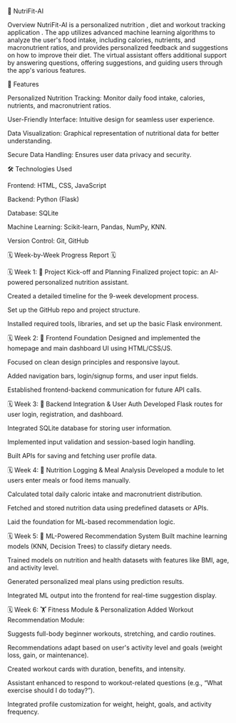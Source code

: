 🥗 NutriFit-AI


Overview
NutriFit-AI is a personalized nutrition , diet and workout tracking application . The app utilizes advanced machine learning algorithms to analyze the user's food intake, including calories, nutrients, and macronutrient ratios, and provides personalized feedback and suggestions on how to improve their diet. The virtual assistant offers additional support by answering questions, offering suggestions, and guiding users through the app's various features.


🌟 Features

Personalized Nutrition Tracking: Monitor daily food intake, calories, nutrients, and macronutrient ratios.

User-Friendly Interface: Intuitive design for seamless user experience.

Data Visualization: Graphical representation of nutritional data for better understanding.

Secure Data Handling: Ensures user data privacy and security.


🛠️ Technologies Used


Frontend: HTML, CSS, JavaScript

Backend: Python (Flask)

Database: SQLite

Machine Learning: Scikit-learn, Pandas, NumPy, KNN.
  
Version Control: Git, GitHub




🗓️ Week-by-Week Progress Report 🗓️




  🗓️ Week 1: 🚀 Project Kick-off and Planning
   Finalized project topic: an AI-powered personalized nutrition assistant.
  
   Created a detailed timeline for the 9-week development process.
  
   Set up the GitHub repo and project structure.
  
   Installed required tools, libraries, and set up the basic Flask environment.

  
  
  🗓️ Week 2: 🎨 Frontend Foundation
  Designed and implemented the homepage and main dashboard UI using HTML/CSS/JS.
  
  Focused on clean design principles and responsive layout.
  
  Added navigation bars, login/signup forms, and user input fields.
  
  Established frontend-backend communication for future API calls.


  
  🗓️ Week 3: 🔧 Backend Integration & User Auth
  Developed Flask routes for user login, registration, and dashboard.
  
  Integrated SQLite database for storing user information.
  
  Implemented input validation and session-based login handling.
  
  Built APIs for saving and fetching user profile data.


  
  🗓️ Week 4: 🧮 Nutrition Logging & Meal Analysis
  Developed a module to let users enter meals or food items manually.
  
  Calculated total daily caloric intake and macronutrient distribution.
  
  Fetched and stored nutrition data using predefined datasets or APIs.
  
  Laid the foundation for ML-based recommendation logic.



  🗓️ Week 5: 🤖 ML-Powered Recommendation System
  Built machine learning models (KNN, Decision Trees) to classify dietary needs.
  
  Trained models on nutrition and health datasets with features like BMI, age, and activity level.
  
  Generated personalized meal plans using prediction results.
  
  Integrated ML output into the frontend for real-time suggestion display.



  🗓️ Week 6: 🏋️ Fitness Module & Personalization
  Added Workout Recommendation Module:
  
  Suggests full-body beginner workouts, stretching, and cardio routines.
  
  Recommendations adapt based on user's activity level and goals (weight loss, gain, or maintenance).
  
  Created workout cards with duration, benefits, and intensity.
  
  Assistant enhanced to respond to workout-related questions (e.g., “What exercise should I do today?”).
  
  Integrated profile customization for weight, height, goals, and activity frequency.


